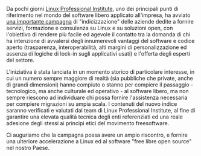 <!--
.. title: L'Indice delle Imprese "Libere"
.. slug: lindice-delle-imprese-libere
.. date: 2014-07-25 00:00:00
.. tags: 
.. category: 
.. link: 
.. description: 
.. type: text
.. image_copy: 
.. previewimage:
-->

Da pochi giorni <a rel="nofollow" href="http://www.lpi-italia.org/">Linux Professional Institute</a>, uno dei principali punti di riferimento nel mondo del software libero applicato all'impresa, ha avviato <a rel="nofollow" href="http://www.lpi-italia.org/2014/07/16/arriva-in-italia-programma-certified-solution-provider/">una importante campagna</a> di "indicizzazione" delle aziende dedite a fornire servizi, formazione e consulenza su Linux e su soluzioni open, con l'obiettivo di rendere più facile ed agevole il contatto tra la domanda di chi ha intenzione di avvalersi degli innumerevoli vantaggi del software e codice aperto (trasparenza, interoperabilità, alti margini di personalizzazione ed assenza di logiche di lock-in sugli applicativi usati) e l'offerta degli esperti del settore.

L'iniziativa è stata lanciata in un momento storico di particolare interesse, in cui un numero sempre maggiore di realtà (sia pubbliche che private, anche di grandi dimensioni) hanno compiuto o stanno per compiere il passaggio - tecnologico, ma anche culturale ed operativo - al software libero, ma non sempre riescono ad individuare chi possa fornire l'assistenza necessaria per compiere migrazioni su ampia scala. I contenuti del nuovo indice saranno verificati e valutati dal team di Linux Professional Institute, al fine di garantire una elevata qualità tecnica degli enti referenziati ed una reale adesione degli stessi ai principi etici del movimento freesoftware.

Ci auguriamo che la campagna possa avere un ampio riscontro, e fornire una ulteriore accelerazione a Linux ed al software "free libre open source" nel nostro Paese.